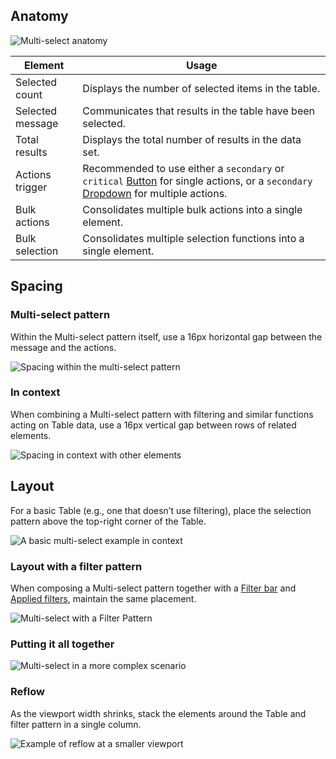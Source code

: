 ## Anatomy

![Multi-select anatomy](/assets/patterns/table-multi-select/selection-anatomy.png)

| Element | Usage | 
|---------|-------|
| Selected count | Displays the number of selected items in the table. |
| Selected message | Communicates that results in the table have been selected. |
| Total results  | Displays the total number of results in the data set. |
| Actions trigger | Recommended to use either a `secondary` or `critical` [Button](/components/button) for single actions, or a `secondary` [Dropdown](/components/dropdown) for multiple actions. |
| Bulk actions | Consolidates multiple bulk actions into a single element. |
| Bulk selection | Consolidates multiple selection functions into a single element. |

## Spacing

### Multi-select pattern

Within the Multi-select pattern itself, use a 16px horizontal gap between the message and the actions.

![Spacing within the multi-select pattern](/assets/patterns/table-multi-select/multi-select-pattern-spacing.png)

### In context

When combining a Multi-select pattern with filtering and similar functions acting on Table data, use a 16px vertical gap between rows of related elements.

![Spacing in context with other elements](/assets/patterns/table-multi-select/multi-select-in-context-spacing.png)

## Layout

For a basic Table (e.g., one that doesn’t use filtering), place the selection pattern above the top-right corner of the Table.

![A basic multi-select example in context](/assets/patterns/table-multi-select/multi-select-in-context-basic.png)

### Layout with a filter pattern

When composing a Multi-select pattern together with a [Filter bar](/patterns/filter-patterns?tab=specifications#filter-bar-1) and [Applied filters](/patterns/filter-patterns?tab=specifications#applied-filters-1), maintain the same placement.

![Multi-select with a Filter Pattern](/assets/patterns/table-multi-select/multi-select-in-context-filters.png)

### Putting it all together

![Multi-select in a more complex scenario](/assets/patterns/table-multi-select/multi-select-in-context-complex-example.png)

### Reflow

As the viewport width shrinks, stack the elements around the Table and filter pattern in a single column.

![Example of reflow at a smaller viewport](/assets/patterns/table-multi-select/multi-select-reflow-example.png)

